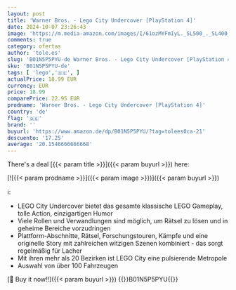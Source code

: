 ```yaml
---
layout: post
title: 'Warner Bros. - Lego City Undercover [PlayStation 4]'
date: 2024-10-07 23:26:43
image: 'https://m.media-amazon.com/images/I/61ozMYFmIyL._SL500_._SL400_.jpg'
comments: true
category: ofertas
author: 'tole.es'
slug: 'B01N5P5PYU-de Warner Bros. - Lego City Undercover [PlayStation 4]'
sku: 'B01N5P5PYU-de'
tags: [ 'lego','🇩🇪', ]
actualPrice: 18.99 EUR
currency: EUR
price: 18.99
comparePrice: 22.95 EUR
prodname: 'Warner Bros. - Lego City Undercover [PlayStation 4]'
country: 'de'
flag: '🇩🇪'
brand: ''
buyurl: 'https://www.amazon.de/dp/B01N5P5PYU/?tag=tolees0ca-21'
descuento: '17.25'
average: '20.1546666666668'
---
```


There's a deal [{{< param title >}}]({{< param buyurl >}})  here:

[![{{< param prodname >}}]({{< param image >}})]({{< param buyurl >}})

ℹ️:

- LEGO City Undercover bietet das gesamte klassische LEGO Gameplay, tolle Action, einzigartigen Humor
- Viele Rollen und Verwandlungen sind möglich, um Rätsel zu lösen und in geheime Bereiche vorzudringen
- Plattform-Abschnitte, Rätsel, Forschungstouren, Kämpfe und eine originelle Story mit zahlreichen witzigen Szenen kombiniert - das sorgt regelmäßig für Lacher
- Mit ihren mehr als 20 Bezirken ist LEGO City eine pulsierende Metropole
- Auswahl von über 100 Fahrzeugen

[🛒 Buy it now!!]({{< param buyurl >}})
{{<world>}}B01N5P5PYU{{</world>}}
